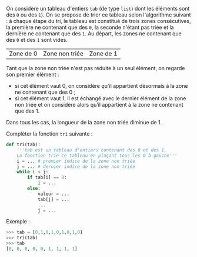 On considère un tableau d'entiers `tab` (de type `list`) dont les éléments sont des `0` ou des `1`). On se propose de trier ce tableau selon l'algorithme suivant : à chaque étape du tri, le tableau est constitué de trois zones consécutives, la première ne contenant que des `0`,
la seconde n'étant pas triée et la dernière ne contenant que des `1`.
Au départ, les zones ne contenant que des `0` et des `1` sont vides.


<table>
<tr>
<td>Zone de 0</td><td>Zone non triée</td><td>Zone de 1</td>
</tr>
</table>

Tant que la zone non triée n'est pas réduite à un seul élément, on regarde son premier
élément :

- si cet élément vaut 0, on considère qu'il appartient désormais à la zone ne contenant
que des 0 ;
- si cet élément vaut 1, il est échangé avec le dernier élément de la zone non triée et on
considère alors qu’il appartient à la zone ne contenant que des 1.

Dans tous les cas, la longueur de la zone non triée diminue de 1.

Compléter la fonction `tri` suivante :

```python linenums='1'
def tri(tab):
    '''tab est un tableau d'entiers contenant des 0 et des 1.
    La fonction trie ce tableau en plaçant tous les 0 à gauche'''
    i = ... # premier indice de la zone non triée 
    j = ... # dernier indice de la zone non triée 
    while i < j:
        if tab[i] == 0:
            i = ... 
        else:
            valeur = ... 
            tab[j] = ... 
            ...
            j = ... 

```

Exemple :
```python
>>> tab = [0,1,0,1,0,1,0,1,0]
>>> tri(tab)
>>> tab
[0, 0, 0, 0, 0, 1, 1, 1, 1]    
```